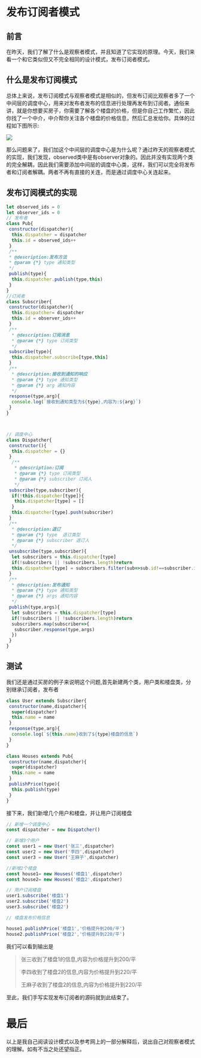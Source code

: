 # 发布订阅者模式

## 前言
在昨天，我们了解了什么是观察者模式，并且知道了它实现的原理。今天，我们来看一个和它类似但又不完全相同的设计模式，发布订阅者模式。

## 什么是发布订阅模式
总体上来说，发布订阅模式与观察者模式是相似的，但发布订阅比观察者多了一个中间层的调度中心，用来对发布者发布的信息进行处理再发布到订阅者。通俗来讲，就是你想要买房子，你需要了解各个楼盘的价格，但是你自己工作繁忙，因此你找了一个中介，中介帮你关注各个楼盘的价格信息，然后汇总发给你。具体的过程如下图所示:

![](http://img.stallezhou.cn/blog/pub_sub.svg)

那么问题来了，我们加这个中间层的调度中心是为什么呢？通过昨天的观察者模式的实现，我们发现，observed类中是有observer对象的。因此并没有实现两个类的完全解耦，因此我们需要添加中间层的调度中心类，这样，我们可以完全将发布者和订阅者解耦。两者不再有直接的关连，而是通过调度中心关连起来。

## 发布订阅模式的实现
```js
let observed_ids = 0
let observer_ids = 0
// 发布者
class Pub{
 constructor(dispatcher){
  this.dispatcher = dispatcher
  this.id = observed_ids++
 }
 /**
 * @description:发布方法
 * @param {*} type 通知类型 
 */
 publish(type){
  this.dispatcher.publish(type,this)
 }
}
//订阅者
class Subscriber{
 constructor(dispatcher){
  this.dispatcher= dispatcher
  this.id = observer_ids++
 }
 /**
  * @description:订阅消息
  * @param {*} type 订阅类型
  */
 subscribe(type){
  this.dispatcher.subscribe[type,this]
 }
 /**
  * @description:接收到通知的响应
  * @param {*} type 通知类型
  * @param {*} arg 通知内容
  */
 response(type,arg){
  console.log(`接收到通知类型为${type},内容为:${arg}`)
 }
}



// 调度中心
class Dispatcher{
 constructor(){
  this.dispatcher = {}
 }
  /**
   * @description:订阅
   * @param {*} type 订阅类型
   * @param {*} subscriber 订阅人
   */
 subscribe(type,subscriber){
  if(!this.dispatcher[type]){
   this.dispatcher[type] = []
  }
  this.dispatcher[type].push(subscriber)
 }
 /**
  * @description:退订
  * @param {*} type  退订类型
  * @param {*} subscriber 退订人
  */
 unsubscribe(type,subscriber){
  let subscribers = this.dispatcher[type]
  if(!subscribers || !subscribers.length)return
  this.dispatcher[type] = subscribers.filter(sub=>sub.id!==subscriber.id)
 } 
 /**
  * @description:发布通知
  * @param {*} type 通知类型
  * @param {*} args 通知内容
  */
 publish(type,args){
  let subscribers = this.dispatcher[type]
  if(!subscribers || !subscribers.length)return
  subscribers.map(subscriber=>{
   subscriber.response(type,args)
  })
 }
}
```
## 测试
我们还是通过买房的例子来说明这个问题,首先新建两个类，用户类和楼盘类，分别继承订阅者，发布者
```js
class User extends Subscriber{
 constructor(name,dispatcher){
  super(dispatcher)
  this.name = name 
 }
 response(type,arg){
  console.log(`${this.name}收到了${type}楼盘的信息`)
 } 
}

class Houses extends Pub{
 constructor(name,dispatcher){
  super(dispatcher)
  this.name = name
 }
 publishPrice(type){
  this.publish(type)
 }
}
```
接下来，我们新增几个用户和楼盘，并让用户订阅楼盘
```js
// 新增一个调度中心
const dispatcher = new Dispatcher()

// 新增3个用户
const user1 = new User('张三',dispatcher)
const user2 = new User('李四',dispatcher)
const user3 = new User('王麻子',dispatcher)

//新增2个楼盘
const house1= new Houses('楼盘1',dispatcher)  
const house2= new Houses('楼盘2',dispatcher)  

// 用户订阅楼盘
user1.subscribe('楼盘1')
user2.subscribe('楼盘2')
user3.subscribe('楼盘2')

// 楼盘发布价格信息

house1.publishPrice('楼盘1','价格提升到200/平')
house2.publishPrice('楼盘2','价格提升到220/平')
```
我们可以看到输出是
>张三收到了楼盘1的信息,内容为价格提升到200/平
>
>李四收到了楼盘2的信息,内容为价格提升到220/平
>
>王麻子收到了楼盘2的信息,内容为价格提升到220/平

至此，我们手写实现发布订阅者的源码就到此结束了。

# 最后
以上是我自己阅读设计模式以及参考网上的一部分解释后，说出自己对观察者模式的理解。如有不当之处还望指正。